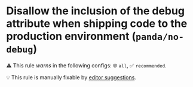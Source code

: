 # Disallow the inclusion of the debug attribute when shipping code to the production environment (`panda/no-debug`)

⚠️ This rule _warns_ in the following configs: 🌐 `all`, ✅ `recommended`.

💡 This rule is manually fixable by [editor suggestions](https://eslint.org/docs/latest/use/core-concepts#rule-suggestions).

<!-- end auto-generated rule header -->
